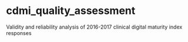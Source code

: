 # cdmi_quality_assessment
 Validity and reliability analysis of 2016-2017 clinical digital maturity index responses
